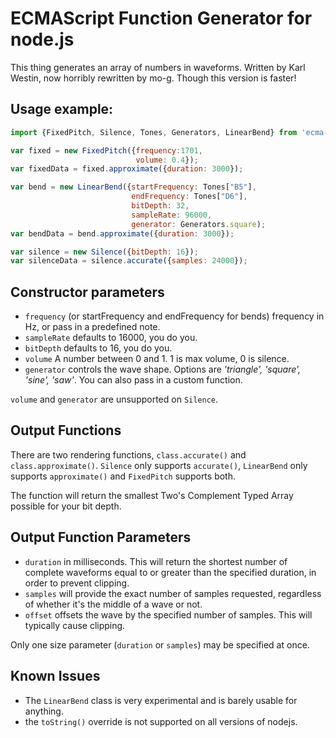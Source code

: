 ECMAScript Function Generator for node.js
====

This thing generates an array of numbers in waveforms. Written by Karl Westin, now horribly rewritten by mo-g. Though this version is faster!

## Usage example:

```javascript
import {FixedPitch, Silence, Tones, Generators, LinearBend} from 'ecma-tonegenerator'

var fixed = new FixedPitch({frequency:1701,
                            volume: 0.4});
var fixedData = fixed.approximate({duration: 3000});

var bend = new LinearBend({startFrequency: Tones["B5"],
                           endFrequency: Tones["D6"],
                           bitDepth: 32,
                           sampleRate: 96000,
                           generator: Generators.square);
var bendData = bend.approximate({duration: 3000});

var silence = new Silence({bitDepth: 16});
var silenceData = silence.accurate({samples: 24000});
```

## Constructor parameters
- `frequency` (or startFrequency and endFrequency for bends) frequency in Hz, or pass in a predefined note.
- `sampleRate` defaults to 16000, you do you.
- `bitDepth` defaults to 16, you do you.
- `volume` A number between 0 and 1. 1 is max volume, 0 is silence.
- `generator` controls the wave shape. Options are *'triangle', 'square', 'sine', 'saw'*. You can also pass in a custom function.

`volume` and `generator` are unsupported on `Silence`.

## Output Functions

There are two rendering functions, `class.accurate()` and `class.approximate()`. `Silence` only supports `accurate()`, `LinearBend` only supports `approximate()` and `FixedPitch` supports both.

The function will return the smallest Two's Complement Typed Array possible for your bit depth.

## Output Function Parameters
- `duration` in milliseconds. This will return the shortest number of complete waveforms equal to or greater than the specified duration, in order to prevent clipping.
- `samples` will provide the exact number of samples requested, regardless of whether it's the middle of a wave or not.
- `offset` offsets the wave by the specified number of samples. This will typically cause clipping.

Only one size parameter (`duration` or `samples`) may be specified at once.

## Known Issues
- The `LinearBend` class is very experimental and is barely usable for anything.
- the `toString()` override is not supported on all versions of nodejs.